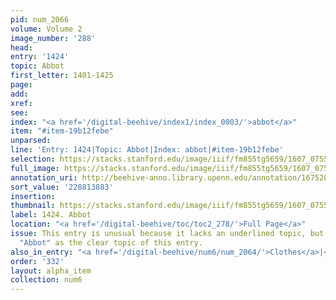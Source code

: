 ```yaml
---
pid: num_2066
volume: Volume 2
image_number: '288'
head:
entry: '1424'
topic: Abbot
first_letter: 1401-1425
page:
add:
xref:
see:
index: "<a href='/digital-beehive/index1/index_0003/'>abbot</a>"
item: "#item-19b12febe"
unparsed:
line: 'Entry: 1424|Topic: Abbot|Index: abbot|#item-19b12febe'
selection: https://stacks.stanford.edu/image/iiif/fm855tg5659/1607_0755/894,3883,1228,144/full/0/default.jpg
full_image: https://stacks.stanford.edu/image/iiif/fm855tg5659/1607_0755/full/full/0/default.jpg
annotation_uri: http://beehive-anno.library.upenn.edu/annotation/1675283938356
sort_value: '228813883'
insertion:
thumbnail: https://stacks.stanford.edu/image/iiif/fm855tg5659/1607_0755/894,3883,600,180/250,/0/default.jpg
label: 1424. Abbot
location: "<a href='/digital-beehive/toc/toc2_278/'>Full Page</a>"
issue: This entry is unusual because it lacks an underlined topic, but we have listed
  "Abbot" as the clear topic of this entry.
also_in_entry: "<a href='/digital-beehive/num6/num_2064/'>Clothes</a>|<a href='/digital-beehive/num6/num_2065/'>Governess</a>"
order: '332'
layout: alpha_item
collection: num6
---
```

